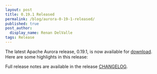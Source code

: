```yaml
---
layout: post
title: 0.19.1 Released
permalink: /blog/aurora-0-19-1-released/
published: true
post_author:
  display_name: Renan DelValle
tags: Release
---
```


The latest Apache Aurora release, 0.19.1, is now available for
[download](http://aurora.apache.org/downloads/). Here are some highlights in this release:


Full release notes are available in the release
[CHANGELOG](https://gitbox.apache.org/repos/asf?p=aurora.git&f=CHANGELOG&hb=rel/0.19.1).






